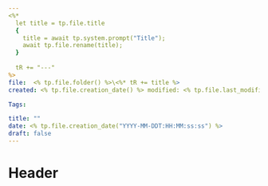 ```yaml
---
<%*
  let title = tp.file.title
  {
    title = await tp.system.prompt("Title");
    await tp.file.rename(title);
  } 
  
  tR += "---"
%>
file:  <% tp.file.folder() %>\<%* tR += title %>
created: <% tp.file.creation_date() %> modified: <% tp.file.last_modified_date("dddd Do MMMM YYYY HH:mm") %>

Tags:

title: ""
date: <% tp.file.creation_date("YYYY-MM-DDT:HH:MM:ss:ss") %>
draft: false
---
```

  # Header